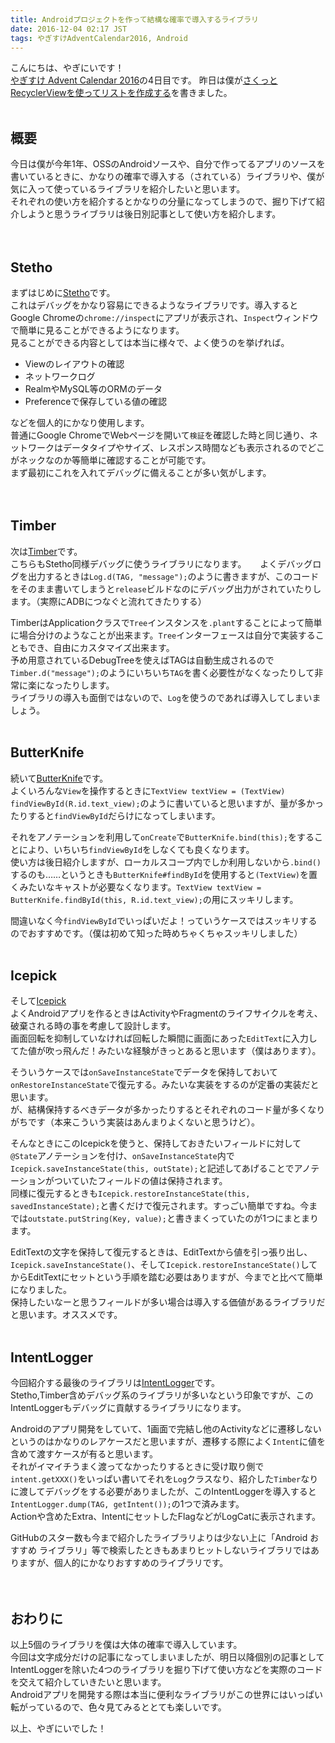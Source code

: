 ```yaml
---
title: Androidプロジェクトを作って結構な確率で導入するライブラリ
date: 2016-12-04 02:17 JST
tags: やぎすけAdventCalendar2016, Android
---
```


こんにちは、やぎにいです！  
[やぎすけ Advent Calendar 2016](http://www.adventar.org/calendars/1800)の4日目です。
昨日は僕が[さくっとRecyclerViewを使ってリストを作成する](https://blog.yagi2.com/2016/12/03/how-to-use-recyclervie.html)を書きました。
<br><br>
## 概要
今日は僕が今年1年、OSSのAndroidソースや、自分で作ってるアプリのソースを書いているときに、かなりの確率で導入する（されている）ライブラリや、僕が気に入って使っているライブラリを紹介したいと思います。  
それぞれの使い方を紹介するとかなりの分量になってしまうので、掘り下げて紹介しようと思うライブラリは後日別記事として使い方を紹介します。  
<br><br>
## Stetho
まずはじめに[Stetho](https://github.com/facebook/stetho)です。  
これはデバッグをかなり容易にできるようなライブラリです。導入するとGoogle Chromeの`chrome://inspect`にアプリが表示され、`Inspect`ウィンドウで簡単に見ることができるようになります。  
見ることができる内容としては本当に様々で、よく使うのを挙げれば。  

* Viewのレイアウトの確認
* ネットワークログ
* RealmやMySQL等のORMのデータ
* Preferenceで保存している値の確認

などを個人的にかなり使用します。  
普通にGoogle ChromeでWebページを開いて`検証`を確認した時と同じ通り、ネットワークはデータタイプやサイズ、レスポンス時間なども表示されるのでどこがネックなのか等簡単に確認することが可能です。  
まず最初にこれを入れてデバッグに備えることが多い気がします。  
<br><br>
## Timber
次は[Timber](https://github.com/JakeWharton/timber)です。  
こちらもStetho同様デバッグに使うライブラリになります。 　
よくデバッグログを出力するときは`Log.d(TAG, "message");`のように書きますが、このコードをそのまま書いてしまうと`release`ビルドなのにデバッグ出力がされていたりします。（実際にADBにつなぐと流れてきたりする）  
    
TimberはApplicationクラスで`Tree`インスタンスを`.plant`することによって簡単に場合分けのようなことが出来ます。`Tree`インターフェースは自分で実装することもでき、自由にカスタマイズ出来ます。  
予め用意されているDebugTreeを使えばTAGは自動生成されるので`Timber.d("message");`のようにいちいち`TAG`を書く必要性がなくなったりして非常に楽になったりします。  
ライブラリの導入も面倒ではないので、`Log`を使うのであれば導入してしまいましょう。
<br><br>
## ButterKnife
続いて[ButterKnife](https://github.com/JakeWharton/butterknife)です。  
よくいろんな`View`を操作するときに`TextView textView = (TextView) findViewById(R.id.text_view);`のように書いていると思いますが、量が多かったりすると`findViewById`だらけになってしまいます。  
    
それをアノテーションを利用して`onCreate`で`ButterKnife.bind(this);`をすることにより、いちいち`findViewById`をしなくても良くなります。  
使い方は後日紹介しますが、ローカルスコープ内でしか利用しないから`.bind()`するのも……というときも`ButterKnife#findById`を使用すると`(TextView)`を置くみたいなキャストが必要なくなります。`TextView textView = ButterKnife.findById(this, R.id.text_view);`の用にスッキリします。  
    
間違いなく今`findViewById`でいっぱいだよ！っていうケースではスッキリするのでおすすめです。（僕は初めて知った時めちゃくちゃスッキリしました）
<br><br>
## Icepick
そして[Icepick](https://github.com/frankiesardo/icepick)  
よくAndroidアプリを作るときはActivityやFragmentのライフサイクルを考え、破棄される時の事を考慮して設計します。  
画面回転を抑制していなければ回転した瞬間に画面にあった`EditText`に入力してた値が吹っ飛んだ！みたいな経験がきっとあると思います（僕はあります）。 
  
そういうケースでは`onSaveInstanceState`でデータを保持しておいて`onRestoreInstanceState`で復元する。みたいな実装をするのが定番の実装だと思います。  
が、結構保持するべきデータが多かったりするとそれぞれのコード量が多くなりがちです（本来こういう実装はあんまりよくないと思うけど）。
    
そんなときにこのIcepickを使うと、保持しておきたいフィールドに対して`@State`アノテーションを付け、`onSaveInstanceState`内で`Icepick.saveInstanceState(this, outState);`と記述してあげることでアノテーションがついていたフィールドの値は保持されます。  
同様に復元するときも`Icepick.restoreInstanceState(this, savedInstanceState);`と書くだけで復元されます。すっごい簡単ですね。今までは`outstate.putString(Key, value);`と書きまくっていたのが1つにまとまります。
    
EditTextの文字を保持して復元するときは、EditTextから値を引っ張り出し、`Icepick.saveInstanceState()`、そして`Icepick.restoreInstanceState()`してからEditTextにセットという手順を踏む必要はありますが、今までと比べて簡単になりました。  
保持したいなーと思うフィールドが多い場合は導入する価値があるライブラリだと思います。オススメです。
<br><br>
## IntentLogger
今回紹介する最後のライブラリは[IntentLogger](https://github.com/Drivemode/IntentLogger)です。  
Stetho,Timber含めデバッグ系のライブラリが多いなという印象ですが、このIntentLoggerもデバッグに貢献するライブラリになります。
    
Androidのアプリ開発をしていて、1画面で完結し他のActivityなどに遷移しないというのはかなりのレアケースだと思いますが、遷移する際によく`Intent`に値を含めて渡すケースが有ると思います。  
それがイマイチうまく渡ってなかったりするときに受け取り側で`intent.getXXX()`をいっぱい書いてそれを`Log`クラスなり、紹介した`Timber`なりに渡してデバッグをする必要がありましたが、このIntentLoggerを導入すると`IntentLogger.dump(TAG, getIntent());`の1つで済みます。  
Actionや含めたExtra、IntentにセットしたFlagなどがLogCatに表示されます。 
    
GitHubのスター数も今まで紹介したライブラリよりは少ない上に「Android おすすめ ライブラリ」等で検索したときもあまりヒットしないライブラリではありますが、個人的にかなりおすすめのライブラリです。  
<br><br>
## おわりに
以上5個のライブラリを僕は大体の確率で導入しています。  
今回は文字成分だけの記事になってしまいましたが、明日以降個別の記事としてIntentLoggerを除いた4つのライブラリを掘り下げて使い方などを実際のコードを交えて紹介していきたいと思います。  
Androidアプリを開発する際は本当に便利なライブラリがこの世界にはいっぱい転がっているので、色々見てみるととても楽しいです。
  
以上、やぎにいでした！